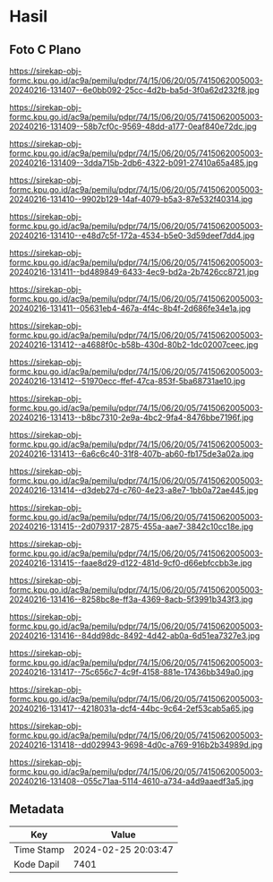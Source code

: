 # Hasil

## Foto C Plano

https://sirekap-obj-formc.kpu.go.id/ac9a/pemilu/pdpr/74/15/06/20/05/7415062005003-20240216-131407--6e0bb092-25cc-4d2b-ba5d-3f0a62d232f8.jpg

https://sirekap-obj-formc.kpu.go.id/ac9a/pemilu/pdpr/74/15/06/20/05/7415062005003-20240216-131409--58b7cf0c-9569-48dd-a177-0eaf840e72dc.jpg

https://sirekap-obj-formc.kpu.go.id/ac9a/pemilu/pdpr/74/15/06/20/05/7415062005003-20240216-131409--3dda715b-2db6-4322-b091-27410a65a485.jpg

https://sirekap-obj-formc.kpu.go.id/ac9a/pemilu/pdpr/74/15/06/20/05/7415062005003-20240216-131410--9902b129-14af-4079-b5a3-87e532f40314.jpg

https://sirekap-obj-formc.kpu.go.id/ac9a/pemilu/pdpr/74/15/06/20/05/7415062005003-20240216-131410--e48d7c5f-172a-4534-b5e0-3d59deef7dd4.jpg

https://sirekap-obj-formc.kpu.go.id/ac9a/pemilu/pdpr/74/15/06/20/05/7415062005003-20240216-131411--bd489849-6433-4ec9-bd2a-2b7426cc8721.jpg

https://sirekap-obj-formc.kpu.go.id/ac9a/pemilu/pdpr/74/15/06/20/05/7415062005003-20240216-131411--05631eb4-467a-4f4c-8b4f-2d686fe34e1a.jpg

https://sirekap-obj-formc.kpu.go.id/ac9a/pemilu/pdpr/74/15/06/20/05/7415062005003-20240216-131412--a4688f0c-b58b-430d-80b2-1dc02007ceec.jpg

https://sirekap-obj-formc.kpu.go.id/ac9a/pemilu/pdpr/74/15/06/20/05/7415062005003-20240216-131412--51970ecc-ffef-47ca-853f-5ba68731ae10.jpg

https://sirekap-obj-formc.kpu.go.id/ac9a/pemilu/pdpr/74/15/06/20/05/7415062005003-20240216-131413--b8bc7310-2e9a-4bc2-9fa4-8476bbe7196f.jpg

https://sirekap-obj-formc.kpu.go.id/ac9a/pemilu/pdpr/74/15/06/20/05/7415062005003-20240216-131413--6a6c6c40-31f8-407b-ab60-fb175de3a02a.jpg

https://sirekap-obj-formc.kpu.go.id/ac9a/pemilu/pdpr/74/15/06/20/05/7415062005003-20240216-131414--d3deb27d-c760-4e23-a8e7-1bb0a72ae445.jpg

https://sirekap-obj-formc.kpu.go.id/ac9a/pemilu/pdpr/74/15/06/20/05/7415062005003-20240216-131415--2d079317-2875-455a-aae7-3842c10cc18e.jpg

https://sirekap-obj-formc.kpu.go.id/ac9a/pemilu/pdpr/74/15/06/20/05/7415062005003-20240216-131415--faae8d29-d122-481d-9cf0-d66ebfccbb3e.jpg

https://sirekap-obj-formc.kpu.go.id/ac9a/pemilu/pdpr/74/15/06/20/05/7415062005003-20240216-131416--8258bc8e-ff3a-4369-8acb-5f3991b343f3.jpg

https://sirekap-obj-formc.kpu.go.id/ac9a/pemilu/pdpr/74/15/06/20/05/7415062005003-20240216-131416--84dd98dc-8492-4d42-ab0a-6d51ea7327e3.jpg

https://sirekap-obj-formc.kpu.go.id/ac9a/pemilu/pdpr/74/15/06/20/05/7415062005003-20240216-131417--75c656c7-4c9f-4158-881e-17436bb349a0.jpg

https://sirekap-obj-formc.kpu.go.id/ac9a/pemilu/pdpr/74/15/06/20/05/7415062005003-20240216-131417--4218031a-dcf4-44bc-9c64-2ef53cab5a65.jpg

https://sirekap-obj-formc.kpu.go.id/ac9a/pemilu/pdpr/74/15/06/20/05/7415062005003-20240216-131418--dd029943-9698-4d0c-a769-916b2b34989d.jpg

https://sirekap-obj-formc.kpu.go.id/ac9a/pemilu/pdpr/74/15/06/20/05/7415062005003-20240216-131408--055c71aa-5114-4610-a734-a4d9aaedf3a5.jpg


## Metadata

| Key        | Value               |
| ---------- | ------------------- |
| Time Stamp | 2024-02-25 20:03:47 |
| Kode Dapil | 7401                |



